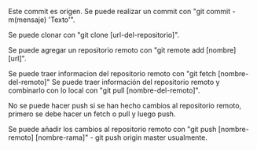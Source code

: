 Este commit es origen.
Se puede realizar un commit con "git commit -m(mensaje) 'Texto'".

Se puede clonar con "git clone [url-del-repositorio]".

Se puede agregar un repositorio remoto con "git remote add [nombre] [url]".

Se puede traer informacion del repositorio remoto con "git fetch [nombre-del-remoto]"
Se puede traer información del repositorio remoto y combinarlo con lo local con "git pull [nombre-del-remoto]".

No se puede hacer push si se han hecho cambios al repositorio remoto, primero se debe hacer un fetch o pull y luego push.

Se puede añadir los cambios al repositorio remoto con "git push [nombre-remoto] [nombre-rama]" - git push origin master usualmente.